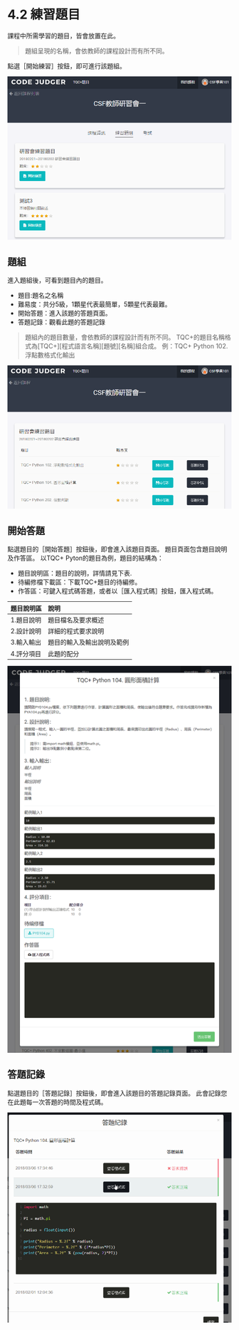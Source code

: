 # 4.2 練習題目

課程中所需學習的題目，皆會放置在此。

> 題組呈現的名稱，會依教師的課程設計而有所不同。

點選［開始練習］按鈕，即可進行該題組。

![](../../.gitbook/assets/cjmds01myclass-02-exercises-01.png)

## 題組

進入題組後，可看到題目內的題目。

* 題目:題名之名稱
* 難易度：共分5級，1顆星代表最簡單，5顆星代表最難。
* 開始答題：進入該題的答題頁面。
* 答題記錄：觀看此題的答題記錄

> 題組內的題目數量，會依教師的課程設計而有所不同。 TQC+的題目名稱格式為\[TQC+\]\[程式語言名稱\]\[題號\]\[名稱\]組合成。 例：TQC+ Python 102. 浮點數格式化輸出

![](../../.gitbook/assets/cjmds01myclass-02-exercises-02.png)

## 開始答題

點選題目的［開始答題］按鈕後，即會進入該題目頁面。 題目頁面包含題目說明及作答區。 以TQC+ Pyton的題目為例，題目的結構為：

* 題目說明區：題目的說明，詳情請見下表.
* 待編修檔下載區：下載TQC+題目的待編修。
* 作答區：可鍵入程式碼答題，或者以［匯入程式碼］按鈕，匯入程式碼。

| 題目說明區 | 說明 |
| :--- | :--- |
| 1.題目說明 | 題目檔名及要求概述 |
| 2.設計說明 | 詳細的程式要求說明 |
| 3.輸入輸出 | 題目的輸入及輸出說明及範例 |
| 4.評分項目 | 此題的配分 |

![](../../.gitbook/assets/cjmds01myclass-02-exercises-03.png)

## 答題記錄

點選題目的［答題記錄］按鈕後，即會進入該題目的答題記錄頁面。 此會記錄您在此題每一次答題的時間及程式碼。

![](../../.gitbook/assets/test.gif)

